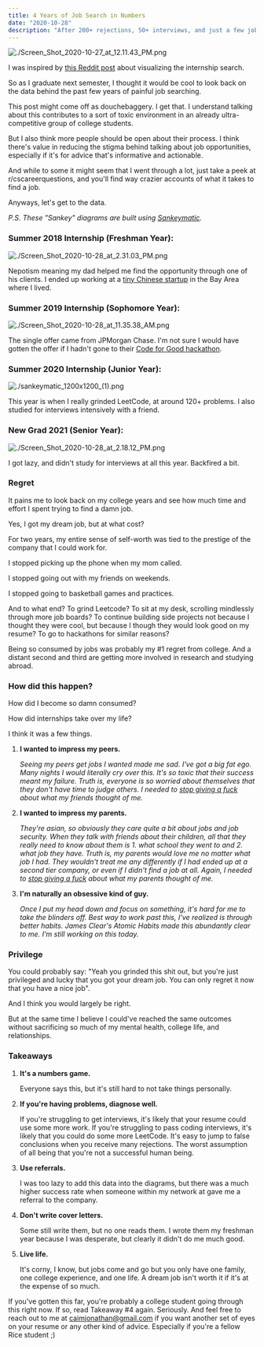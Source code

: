 ```yaml
---
title: 4 Years of Job Search in Numbers
date: "2020-10-28"
description: "After 200+ rejections, 50+ interviews, and just a few job offers, I painfully regret devoting my life to this crap."
---
```


![./Screen_Shot_2020-10-27_at_12.11.43_PM.png](./Screen_Shot_2020-10-27_at_12.11.43_PM.png)

I was inspired by [this Reddit post](https://www.reddit.com/r/cscareerquestions/comments/9ose8m/an_internship_search_visualized/) about visualizing the internship search. 

So as I graduate next semester, I thought it would be cool to look back on the data behind the past few years of painful job searching.

This post might come off as douchebaggery. I get that. I understand talking about this contributes to a sort of toxic environment in an already ultra-competitive group of college students.

But I also think more people should be open about their process. I think there's value in reducing the stigma behind talking about job opportunities, especially if it's for advice that's informative and actionable.

And while to some it might seem that I went through a lot, just take a peek at r/cscareerquestions, and you'll find way crazier accounts of what it takes to find a job.

Anyways, let's get to the data.

*P.S. These "Sankey" diagrams are built using [Sankeymatic](http://sankeymatic.com/build/).*

### Summer 2018 Internship (Freshman Year):

![./Screen_Shot_2020-10-28_at_2.31.03_PM.png](./Screen_Shot_2020-10-28_at_2.31.03_PM.png)

Nepotism meaning my dad helped me find the opportunity through one of his clients. I ended up working at a [tiny Chinese startup](https://www.sihuatech.com/) in the Bay Area where I lived.

### Summer 2019 Internship (Sophomore Year):

![./Screen_Shot_2020-10-28_at_11.35.38_AM.png](./Screen_Shot_2020-10-28_at_11.35.38_AM.png)

The single offer came from JPMorgan Chase. I'm not sure I would have gotten the offer if I hadn't gone to their [Code for Good hackathon](https://www.jpmorgan.com/insights/technology?source=cib_pa_gd_techforsocialgoodb0720).

### Summer 2020 Internship (Junior Year):

![./sankeymatic_1200x1200_(1).png](./sankeymatic_1200x1200_(1).png)

This year is when I really grinded LeetCode, at around 120+ problems. I also studied for interviews intensively with a friend.

### New Grad 2021 (Senior Year):

![./Screen_Shot_2020-10-28_at_2.18.12_PM.png](./Screen_Shot_2020-10-28_at_2.18.12_PM.png)

I got lazy, and didn't study for interviews at all this year. Backfired a bit.

### Regret

It pains me to look back on my college years and see how much time and effort I spent trying to find a damn job.

Yes, I got my dream job, but at what cost?

For two years, my entire sense of self-worth was tied to the prestige of the company that I could work for.

I stopped picking up the phone when my mom called.

I stopped going out with my friends on weekends.

I stopped going to basketball games and practices.

And to what end? To grind Leetcode? To sit at my desk, scrolling mindlessly through more job boards? To continue building side projects not because I thought they were cool, but because I though they would look good on my resume? To go to hackathons for similar reasons?

Being so consumed by jobs was probably my #1 regret from college. And a distant second and third are getting more involved in research and studying abroad.

### How did this happen?

How did I become so damn consumed? 

How did internships take over my life?

I think it was a few things.

1. **I wanted to impress my peers.**

    *Seeing my peers get jobs I wanted made me sad. I've got a big fat ego. Many nights I would literally cry over this. It's so toxic that their success meant my failure. Truth is, everyone is so worried about themselves that they don't have time to judge others. I needed to [stop giving a fuck](https://jonathancai.com/how-to-not-give-a-fuck/) about what my friends thought of me.*

2. **I wanted to impress my parents.** 

    *They're asian, so obviously they care quite a bit about jobs and job security. When they talk with friends about their children, all that they really need to know about them is 1. what school they went to and 2. what job they have. Truth is, my parents would love me no matter what job I had. They wouldn't treat me any differently if I had ended up at a second tier company, or even if I didn't find a job at all. Again, I needed to [stop giving a fuck](https://jonathancai.com/how-to-not-give-a-fuck/) about what my parents thought of me.*

3. **I'm naturally an obsessive kind of guy.** 

    *Once I put my head down and focus on something, it's hard for me to take the blinders off. Best way to work past this, I've realized is through better habits. James Clear's Atomic Habits made this abundantly clear to me. I'm still working on this today.*

### Privilege

You could probably say: "Yeah you grinded this shit out, but you're just privileged and lucky that you got your dream job. You can only regret it now that you have a nice job".

And I think you would largely be right.

But at the same time I believe I could've reached the same outcomes without sacrificing so much of my mental health, college life, and relationships.

### Takeaways

1. **It's a numbers game.**

    Everyone says this, but it's still hard to not take things personally.

2. **If you're having problems, diagnose well.**

    If you're struggling to get interviews, it's likely that your resume could use some more work. If you're struggling to pass coding interviews, it's likely that you could do some more LeetCode. It's easy to jump to false conclusions when you receive many rejections. The worst assumption of all being that you're not a successful human being.
    
3. **Use referrals.**

    I was too lazy to add this data into the diagrams, but there was a much higher success rate when someone within my network at gave me a referral to the company.

4. **Don't write cover letters.**

    Some still write them, but no one reads them. I wrote them my freshman year because I was desperate, but clearly it didn't do me much good.

5. **Live life.** 

    It's corny, I know, but jobs come and go but you only have one family, one college experience, and one life. A dream job isn't worth it if it's at the expense of so much.

If you've gotten this far, you're probably a college student going through this right now. If so, read Takeaway #4 again. Seriously. And feel free to reach out to me at caimjonathan@gmail.com if you want another set of eyes on your resume or any other kind of advice. Especially if you're a fellow Rice student ;)
